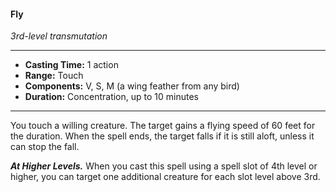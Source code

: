 #### Fly
*3rd-level transmutation*
___
- **Casting Time:** 1 action
- **Range:** Touch
- **Components:** V, S, M (a wing feather from any bird)
- **Duration:** Concentration, up to 10 minutes
---
You touch a willing creature. The target gains a flying speed of 60 feet for the duration. When the spell ends, the target falls if it is still aloft, unless it can stop the fall.

***At Higher Levels.*** When you cast this spell using a spell slot of 4th level or higher, you can target one additional creature for each slot level above 3rd.
